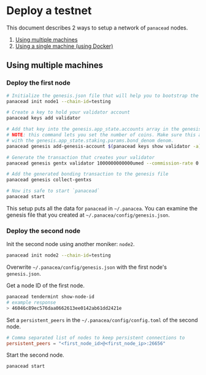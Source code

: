 # Deploy a testnet

This document describes 2 ways to setup a network of `panacead` nodes.

1. [Using multiple machines](#using-multiple-machines)
2. [Using a single machine (using Docker)](#using-a-single-machine-using-docker)


## Using multiple machines

### Deploy the first node

```bash
# Initialize the genesis.json file that will help you to bootstrap the network
panacead init node1 --chain-id=testing

# Create a key to hold your validator account
panacead keys add validator

# Add that key into the genesis.app_state.accounts array in the genesis file
# NOTE: this command lets you set the number of coins. Make sure this account has some coins
# with the genesis.app_state.staking.params.bond_denom denom.
panacead genesis add-genesis-account $(panacead keys show validator -a) 100000000000000umed

# Generate the transaction that creates your validator
panacead genesis gentx validator 1000000000000umed --commission-rate 0.1 --commission-max-rate 0.2 --commission-max-change-rate 0.01  --min-self-delegation 1000000 --chain-id testing

# Add the generated bonding transaction to the genesis file
panacead genesis collect-gentxs

# Now its safe to start `panacead`
panacead start
```
This setup puts all the data for `panacead` in `~/.panacea`.
You can examine the genesis file that you created at `~/.panacea/config/genesis.json`.

### Deploy the second node

Init the second node using another moniker: `node2`.
```bash
panacead init node2 --chain-id=testing
```

Overwrite `~/.panacea/config/genesis.json` with the first node's `genesis.json`.

Get a node ID of the first node.
```bash
panacead tendermint show-node-id
# example response
> 46046c89ec576daa0662613ee0142ab61dd2421e
```

Set a `persistent_peers` in the `~/.panacea/config/config.toml` of the second node.
```toml
# Comma separated list of nodes to keep persistent connections to
persistent_peers = "<first_node_id>@<first_node_ip>:26656"
```

Start the second node.
```bash
panacead start
```
